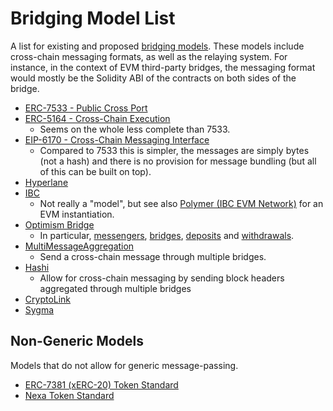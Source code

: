 # Bridging Model List

A list for existing and proposed [bridging
models](/references/direction.md#bridging-models--user-experience). These models include cross-chain
messaging formats, as well as the relaying system. For instance, in the context of EVM third-party
bridges, the messaging format would mostly be the Solidity ABI of the contracts on both sides of the
bridge.

- [ERC-7533 - Public Cross Port](https://github.com/ethereum/ERCs/pull/62/files)
- [ERC-5164 - Cross-Chain Execution](https://eips.ethereum.org/EIPS/eip-5164)
  - Seems on the whole less complete than 7533.
- [EIP-6170 - Cross-Chain Messaging Interface](https://eips.ethereum.org/EIPS/eip-6170)
  - Compared to 7533 this is simpler, the messages are simply bytes (not a hash) and there is no
    provision for message bundling (but all of this can be built on top).
- [Hyperlane](https://docs.hyperlane.xyz/)
- [IBC](https://github.com/cosmos/ibc)
  - Not really a "model", but see also [Polymer (IBC EVM Network)](https://www.polymerlabs.org/)
    for an EVM instantiation.
- [Optimism Bridge](https://github.com/ethereum-optimism/optimism/tree/develop/specs)
  - In particular,
    [messengers](https://github.com/ethereum-optimism/optimism/blob/develop/specs/messengers.md),
    [bridges](https://github.com/ethereum-optimism/optimism/blob/develop/specs/bridges.md),
    [deposits](https://github.com/ethereum-optimism/optimism/blob/develop/specs/deposits.md) and
    [withdrawals](https://github.com/ethereum-optimism/optimism/blob/develop/specs/withdrawals.md).
- [MultiMessageAggregation](https://github.com/MultiMessageAggregation/multibridge)
  - Send a cross-chain message through multiple bridges.
- [Hashi](https://crosschain-alliance.gitbook.io/hashi/introduction/what-is-hashi)
  - Allow for cross-chain messaging by sending block headers aggregated through multiple bridges
- [CryptoLink](https://docs.cryptolink.tech/solutions/build-cross-chain-products)
- [Sygma](https://docs.buildwithsygma.com/)

## Non-Generic Models

Models that do not allow for generic message-passing.

- [ERC-7381 (xERC-20) Token Standard](https://github.com/ethereum/ERCs/pull/89/files)
- [Nexa Token Standard](https://nexanetwork.gitbook.io/nexa/)
